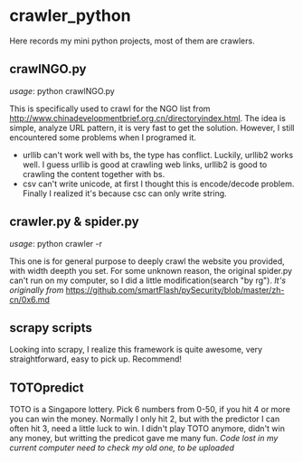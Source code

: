 # crawler_python
Here records my mini python projects, most of them are crawlers.

## crawlNGO.py
*usage*: python crawlNGO.py

This is specifically used to crawl for the NGO list from http://www.chinadevelopmentbrief.org.cn/directoryindex.html. The idea is simple, analyze URL pattern, it is very fast to get the solution.
However, I still encountered some problems when I programed it.
* urllib can't work well with bs, the type has conflict. Luckily, urllib2 works well. I guess urllib is good at crawling web links, urllib2 is good to crawling the content together with bs.
* csv can't write unicode, at first I thought this is encode/decode problem. Finally I realized it's because csc can only write string.

## crawler.py & spider.py
*usage*: python crawler -r <file with urls>

This one is for general purpose to deeply crawl the website you provided, with width deepth you set. For some unknown reason, the original spider.py can't run on my computer, so I did a little modification(search "by rg").
*It's originally from* https://github.com/smartFlash/pySecurity/blob/master/zh-cn/0x6.md

## scrapy scripts
Looking into scrapy, I realize this framework is quite awesome, very straightforward, easy to pick up. Recommend! 

## TOTOpredict
TOTO is a Singapore lottery. Pick 6 numbers from 0-50, if you hit 4 or more you can win the money. Normally I only hit 2, but with the predictor I can often hit 3, need a little luck to win.
I didn't play TOTO anymore, didn't win any money, but writting the predicot gave me many fun.
*Code lost in my current computer need to check my old one, to be uploaded*
